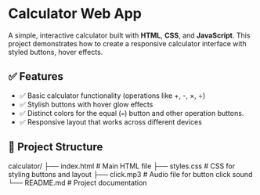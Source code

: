 # Calculator Web App
A simple, interactive calculator built with **HTML**, **CSS**, and **JavaScript**. This project demonstrates how to create a responsive calculator interface with styled buttons, hover effects.
## ✅ Features
- ✅ Basic calculator functionality (operations like +, -, ×, ÷)
- ✅ Stylish buttons with hover glow effects
- ✅ Distinct colors for the equal (`=`) button and other operation buttons.
- ✅ Responsive layout that works across different devices
## 📂 Project Structure
calculator/
├── index.html # Main HTML file
├── styles.css # CSS for styling buttons and layout
├── click.mp3 # Audio file for button click sound
└── README.md # Project documentation


